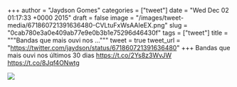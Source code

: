 
+++
author = "Jaydson Gomes"
categories = ["tweet"]
date = "Wed Dec 02 01:17:33 +0000 2015"
draft = false
image = "/images/tweet-media/671860721391636480-CVLtuFxWsAAIeEX.png"
slug = "0cab780e3a0e409ab77e9e0b3b1e75296d46430f"
tags = ["tweet"]
title = """Bandas que mais ouvi nos ..."""
tweet = true
tweet_url = "https://twitter.com/jaydson/status/671860721391636480"
+++
Bandas que mais ouvi nos últimos 30 dias https://t.co/2Ys8z3WvJW https://t.co/8Jqf4ONwtg

![](/images/tweet-media/671860721391636480-CVLtuFxWsAAIeEX.png)